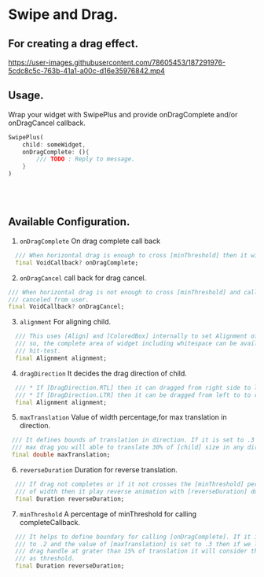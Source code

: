 # Swipe and Drag.

## For creating a drag effect.


https://user-images.githubusercontent.com/78605453/187291976-5cdc8c5c-763b-41a1-a00c-d16e35976842.mp4



## Usage.

Wrap your widget with SwipePlus and provide onDragComplete and/or onDragCancel callback.

```dart
SwipePlus(
    child: someWidget,
    onDragComplete: (){
        /// TODO : Reply to message.
    }
)
```
<br></br>
## Available Configuration.


1. `onDragComplete` On drag complete call back

```dart
  /// When horizontal drag is enough to cross [minThreshold] then it will called.
  final VoidCallback? onDragComplete;

```

2. `onDragCancel` call back for drag cancel.

```dart
/// When horizontal drag is not enough to cross [minThreshold] and call back
/// canceled from user.
final VoidCallback? onDragCancel;
```


3. `alignment` For aligning child.

```dart
  /// This uses [Align] and [ColoredBox] internally to set Alignment of Widget
  /// so, the complete area of widget including whitespace can be available for
  /// hit-test.
  final Alignment alignment;
```

4. `dragDirection` It decides the drag direction of child.

```dart
  /// * If [DragDirection.RTL] then it can dragged from right side to left side.
  /// * If [DragDirection.LTR] then it can be dragged from left to to right.
  final Alignment alignment;
```

5. `maxTranslation`  Value of width percentage,for max translation in direction.

```dart
 /// It defines bounds of translation in direction. If it is set to .3 then at
 /// max drag you will able to translate 30% of [child] size in any direction.
 final double maxTranslation;
```


6. `reverseDuration` Duration for reverse translation.

```dart
  /// If drag not completes or if it not crosses the [minThreshold] percentage
  /// of width then it play reverse animation with [reverseDuration] duration.
  final Duration reverseDuration;
```

7. `minThreshold`  A percentage of minThreshold for calling completeCallback.

```dart
  /// It helps to define boundary for calling [onDragComplete]. If it is set
  /// to .2 and the value of [maxTranslation] is set to .3 then if we leave 
  /// drag handle at grater than 15% of translation it will consider this action
  /// as threshold.
  final Duration reverseDuration;
```
